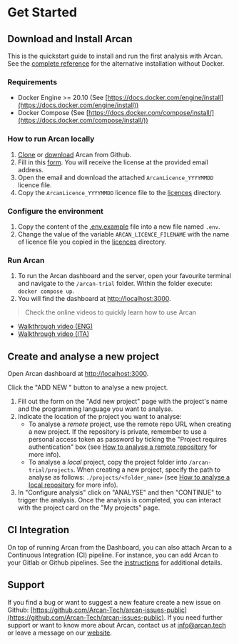 # Get Started

## Download and Install Arcan

This is the quickstart guide to install and run the first analysis with Arcan. See the [complete reference](installation.md) for the alternative installation without Docker.

### Requirements
- Docker Engine >= 20.10 (See [https://docs.docker.com/engine/install](https://docs.docker.com/engine/install))
- Docker Compose (See [https://docs.docker.com/compose/install/](https://docs.docker.com/compose/install/))

### How to run Arcan locally
1. [Clone](https://github.com/Arcan-Tech/arcan-trial) or [download](https://github.com/Arcan-Tech/arcan-trial/archive/refs/heads/main.zip) Arcan from Github. 
2. Fill in this [form](https://www.arcan.tech/on-premise-trial/). You will receive the license at the provided email address.
3. Open the email and download the attached `ArcanLicence_YYYYMMDD` licence file.
4. Copy the `ArcanLicence_YYYYMMDD` licence file to the [licences](https://github.com/Arcan-Tech/arcan-trial/tree/main/licences) directory.

### Configure the environment
1. Copy the content of the [.env.example](https://github.com/Arcan-Tech/arcan-trial/blob/main/.env.example) file into a new file named `.env`.
2. Change the value of the variable `ARCAN_LICENCE_FILENAME` with the name of licence file you copied in the [licences](https://github.com/Arcan-Tech/arcan-trial/tree/main/licences) directory.

### Run Arcan
1. To run the Arcan dashboard and the server, open your favourite terminal and navigate to the `/arcan-trial` folder. Within the folder execute: `docker compose up`.
2. You will find the dashboard at [http://localhost:3000](http://localhost:3000).

> Check the online videos to quickly learn how to use Arcan

* [Walkthrough video (ENG)](https://youtu.be/YLSGT4E_Fbg)
* [Walkthrough video (ITA)](https://youtu.be/MFo9Yocq-q8)

## Create and analyse a new project
Open Arcan dashboard at [http://localhost:3000](http://localhost:3000).

Click the "ADD NEW " button to analyse a new project.

1. Fill out the form on the "Add new project" page with the project's name and the programming language you want to analyse.
2. Indicate the location of the project you want to analyse:
    - To analyse a *remote* project, use the remote repo URL when creating a new project. If the repository is private, remember to use a personal access token as password by ticking the "Project requires authentication" box (see [How to analyse a remote repository](analyse_project.md#analyse-a-remote-repository) for more info).
    - To analyse a *local* project, copy the project folder into `/arcan-trial/projects`. When creating a new project, specify the path to analyse as follows: `./projects/<folder_name>` (see [How to analyse a local repository](analyse_project.md#analyse-a-local-repository) for more info).
3. In "Configure analysis" click on "ANALYSE" and then "CONTINUE" to trigger the analysis. Once the analysis is completed, you can interact with the project card on the "My projects" page.

## CI Integration

On top of running Arcan from the Dashboard, you can also attach Arcan to a Continuous Integration (CI) pipeline. For instance, you can add Arcan to your Gitlab or Github pipelines. See the [instructions](ci_integration.md) for additional details.

## Support
If you find a bug or want to suggest a new feature create a new issue on Github: [https://github.com/Arcan-Tech/arcan-issues-public](https://github.com/Arcan-Tech/arcan-issues-public).
If you  need further support or want to know more about Arcan, contact us at <info@arcan.tech> or leave a message on our [website](https://www.arcan.tech/contact/).